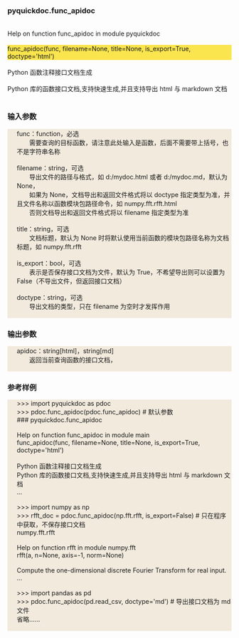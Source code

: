 <h3>pyquickdoc.func_apidoc</h3><br>Help on function func_apidoc in module pyquickdoc<br><br><div style="background-color:#fbe54e">func_apidoc(func, filename=None, title=None, is_export=True, doctype='html')<br>    </div><br>Python 函数注释接口文档生成<br>    <br>    Python 库的函数接口文档,支持快速生成,并且支持导出 html 与 markdown 文档<br>    <br><a name="输入参数"></a><h3>输入参数</h3><div style="background-color:#f2eadd;"><div style="margin-left:1.5em;">    func：function，必选<br>&emsp;&emsp;需要查询的目标函数，请注意此处输入是函数，后面不需要带上括号，也不是字符串名称<br>    <br>    filename：string，可选<br>&emsp;&emsp;导出文件的路径与格式，如 d:/mydoc.html 或者 d:/mydoc.md，默认为 None，<br>&emsp;&emsp;如果为 None，文档导出和返回文件格式将以 doctype 指定类型为准，并且文件名称以函数模块包路径命令，如 numpy.fft.rfft.html<br>&emsp;&emsp;否则文档导出和返回文件格式将以 filename 指定类型为准<br>    <br>    title：string，可选<br>&emsp;&emsp;文档标题，默认为 None 时将默认使用当前函数的模块包路径名称为文档标题，如 numpy.fft.rfft<br>    <br>    is_export：bool，可选<br>&emsp;&emsp;表示是否保存接口文档为文件，默认为 True，不希望导出则可以设置为 False（不导出文件，但返回接口文档）<br>    <br>    doctype：string，可选<br>&emsp;&emsp;导出文档的类型，只在 filename 为空时才发挥作用<br>    <br><a name="输出参数"></a></div></div><h3>输出参数</h3><div style="background-color:#f2eadd;"><div style="margin-left:1.5em;">    apidoc：string[html]，string[md]<br>&emsp;&emsp;返回当前查询函数的接口文档，<br>    <br><a name="参考样例"></a></div></div><h3>参考样例</h3><div style="background-color:#f2eadd;"><div style="margin-left:1.5em;">    >>> import pyquickdoc as pdoc<br>    >>> pdoc.func_apidoc(pdoc.func_apidoc)  # 默认参数<br>    ### pyquickdoc.func_apidoc<br>    <br>    Help on function func_apidoc in module main<br>    func_apidoc(func, filename=None, title=None, is_export=True, doctype='html')<br>    <br>    Python 函数注释接口文档生成<br>    Python 库的函数接口文档,支持快速生成,并且支持导出 html 与 markdown 文档<br>    ...<br>    <br>    >>> import numpy as np<br>    >>> rfft_doc = pdoc.func_apidoc(np.fft.rfft, is_export=False)  # 只在程序中获取，不保存接口文档<br>    numpy.fft.rfft<br>    <br>    Help on function rfft in module numpy.fft<br>    rfft(a, n=None, axis=-1, norm=None)<br>    <br>    Compute the one-dimensional discrete Fourier Transform for real input.<br>    ...<br>    <br>    >>> import pandas as pd<br>    >>> pdoc.func_apidoc(pd.read_csv, doctype='md')  # 导出接口文档为 md 文件<br>    省略......<br><br></div></div><br><br><br>